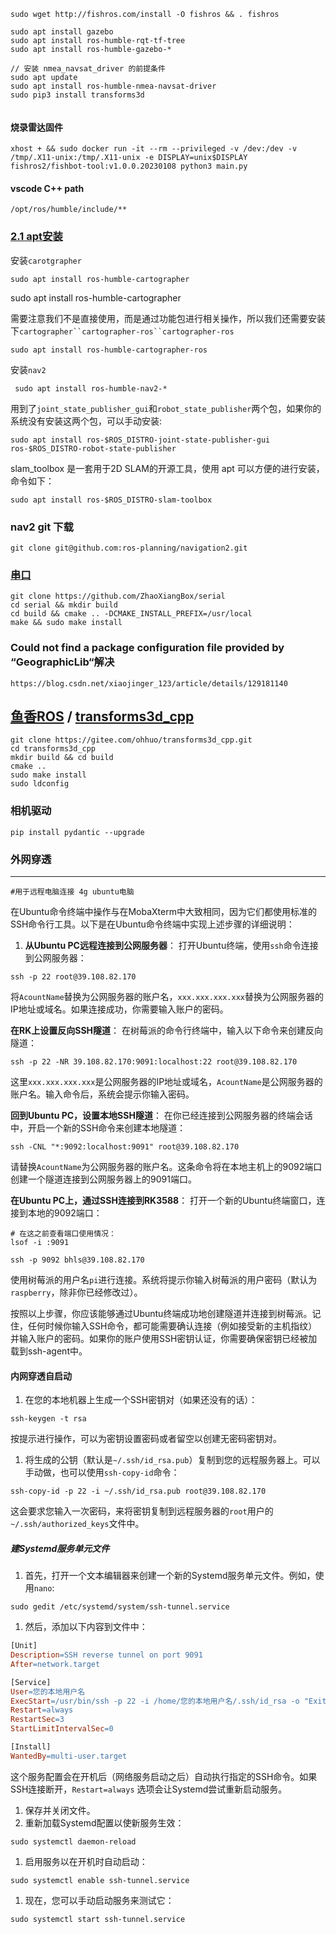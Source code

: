 ```shell
sudo wget http://fishros.com/install -O fishros && . fishros

sudo apt install gazebo
sudo apt install ros-humble-rqt-tf-tree
sudo apt install ros-humble-gazebo-*

// 安装 nmea_navsat_driver 的前提条件
sudo apt update
sudo apt install ros-humble-nmea-navsat-driver
sudo pip3 install transforms3d


```

#### 烧录雷达固件

```shell
xhost + && sudo docker run -it --rm --privileged -v /dev:/dev -v /tmp/.X11-unix:/tmp/.X11-unix -e DISPLAY=unix$DISPLAY fishros2/fishbot-tool:v1.0.0.20230108 python3 main.py
```

#### vscode C++ path

```
/opt/ros/humble/include/**
```

### [2.1 apt安装](https://fishros.com/d2lros2/#/humble/chapt10/get_started/2.Carto介绍及安装?id=_21-apt安装)

安装`carotgrapher`

```shell
sudo apt install ros-humble-cartographer
```

sudo apt install ros-humble-cartographer

需要注意我们不是直接使用，而是通过功能包进行相关操作，所以我们还需要安装下`cartographer``cartographer-ros``cartographer-ros`

```shell
sudo apt install ros-humble-cartographer-ros
```

安装`nav2`

```shell
 sudo apt install ros-humble-nav2-*
```



用到了`joint_state_publisher_gui`和`robot_state_publisher`两个包，如果你的系统没有安装这两个包，可以手动安装:

```shell
sudo apt install ros-$ROS_DISTRO-joint-state-publisher-gui ros-$ROS_DISTRO-robot-state-publisher

```

slam_toolbox 是一套用于2D SLAM的开源工具，使用 apt 可以方便的进行安装，命令如下：

```shell
sudo apt install ros-$ROS_DISTRO-slam-toolbox
```

### nav2 git 下载

```shell
git clone git@github.com:ros-planning/navigation2.git
```

### **[串口](https://github.com/ZhaoXiangBox/serial)**

```shell
git clone https://github.com/ZhaoXiangBox/serial
cd serial && mkdir build
cd build && cmake .. -DCMAKE_INSTALL_PREFIX=/usr/local
make && sudo make install
```

### Could not find a package configuration file provided by “GeographicLib“解决

```http
https://blog.csdn.net/xiaojinger_123/article/details/129181140
```

## **[鱼香ROS](https://gitee.com/ohhuo) / [transforms3d_cpp](https://gitee.com/ohhuo/transforms3d_cpp)**

```shell
git clone https://gitee.com/ohhuo/transforms3d_cpp.git
cd transforms3d_cpp
mkdir build && cd build
cmake ..
sudo make install
sudo ldconfig
```

### 相机驱动

```shell
pip install pydantic --upgrade
```

### 外网穿透

----------------------------

```shell
#用于远程电脑连接 4g ubuntu电脑
```

在Ubuntu命令终端中操作与在MobaXterm中大致相同，因为它们都使用标准的SSH命令行工具。以下是在Ubuntu命令终端中实现上述步骤的详细说明：

1. **从Ubuntu PC远程连接到公网服务器**： 打开Ubuntu终端，使用`ssh`命令连接到公网服务器：

```shell
ssh -p 22 root@39.108.82.170
```

将`AcountName`替换为公网服务器的账户名，`xxx.xxx.xxx.xxx`替换为公网服务器的IP地址或域名。如果连接成功，你需要输入账户的密码。

**在RK上设置反向SSH隧道**： 在树莓派的命令行终端中，输入以下命令来创建反向隧道：

```shell
ssh -p 22 -NR 39.108.82.170:9091:localhost:22 root@39.108.82.170
```

这里`xxx.xxx.xxx.xxx`是公网服务器的IP地址或域名，`AcountName`是公网服务器的账户名。输入命令后，系统会提示你输入密码。

**回到Ubuntu PC，设置本地SSH隧道**： 在你已经连接到公网服务器的终端会话中，开启一个新的SSH命令来创建本地隧道：

```shell
ssh -CNL "*:9092:localhost:9091" root@39.108.82.170
```

请替换`AcountName`为公网服务器的账户名。这条命令将在本地主机上的9092端口创建一个隧道连接到公网服务器上的9091端口。

**在Ubuntu PC上，通过SSH连接到RK3588**： 打开一个新的Ubuntu终端窗口，连接到本地的9092端口：

```shell
# 在这之前查看端口使用情况：
lsof -i :9091
```



```shell
ssh -p 9092 bhls@39.108.82.170
```

使用树莓派的用户名`pi`进行连接。系统将提示你输入树莓派的用户密码（默认为`raspberry`，除非你已经修改过）。

按照以上步骤，你应该能够通过Ubuntu终端成功地创建隧道并连接到树莓派。记住，任何时候你输入SSH命令，都可能需要确认连接（例如接受新的主机指纹）并输入账户的密码。如果你的账户使用SSH密钥认证，你需要确保密钥已经被加载到ssh-agent中。

#### 内网穿透自启动

1. 在您的本地机器上生成一个SSH密钥对（如果还没有的话）：

```shell
ssh-keygen -t rsa
```

按提示进行操作，可以为密钥设置密码或者留空以创建无密码密钥对。

1. 将生成的公钥（默认是`~/.ssh/id_rsa.pub`）复制到您的远程服务器上。可以手动做，也可以使用`ssh-copy-id`命令：

```shell
ssh-copy-id -p 22 -i ~/.ssh/id_rsa.pub root@39.108.82.170
```

这会要求您输入一次密码，来将密钥复制到远程服务器的`root`用户的`~/.ssh/authorized_keys`文件中。

##### 建Systemd服务单元文件

1. 首先，打开一个文本编辑器来创建一个新的Systemd服务单元文件。例如，使用`nano`:

```shell
sudo gedit /etc/systemd/system/ssh-tunnel.service
```

1. 然后，添加以下内容到文件中：

```makefile
[Unit]
Description=SSH reverse tunnel on port 9091
After=network.target

[Service]
User=您的本地用户名
ExecStart=/usr/bin/ssh -p 22 -i /home/您的本地用户名/.ssh/id_rsa -o "ExitOnForwardFailure yes" -o "ServerAliveInterval 60" -NR 39.108.82.170:9091:localhost:22 root@39.108.82.170
Restart=always
RestartSec=3
StartLimitIntervalSec=0

[Install]
WantedBy=multi-user.target

```

这个服务配置会在开机后（网络服务启动之后）自动执行指定的SSH命令。如果SSH连接断开，`Restart=always` 选项会让Systemd尝试重新启动服务。

1. 保存并关闭文件。
2. 重新加载Systemd配置以使新服务生效：

```shell
sudo systemctl daemon-reload
```

1. 启用服务以在开机时自动启动：

```shell
sudo systemctl enable ssh-tunnel.service
```

1. 现在，您可以手动启动服务来测试它：

```shell
sudo systemctl start ssh-tunnel.service
```